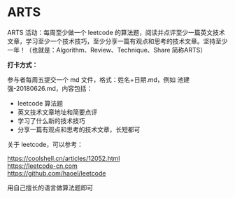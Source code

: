 # ARTS
ARTS 活动：每周至少做一个 leetcode 的算法题，阅读并点评至少一篇英文技术文章，学习至少一个技术技巧，至少分享一篇有观点和思考的技术文章。坚持至少一年！（也就是：Algorithm、Review、Technique、Share 简称ARTS）

**打卡方式：**

参与者每周五提交一个 md 文件，格式：姓名+日期.md，例如 池建强-20180626.md，内容包括：

 - leetcode 算法题
 - 英文技术文章地址和简要点评
 - 学习了什么新的技术技巧
 - 分享一篇有观点和思考的技术文章，长短都可


关于 leetcode，可以参考：

https://coolshell.cn/articles/12052.html  
https://leetcode-cn.com  
https://github.com/haoel/leetcode  

用自己擅长的语言做算法题即可

